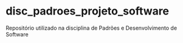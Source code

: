 # disc_padroes_projeto_software
Repositório utilizado na disciplina de Padrões e Desenvolvimento de Software
